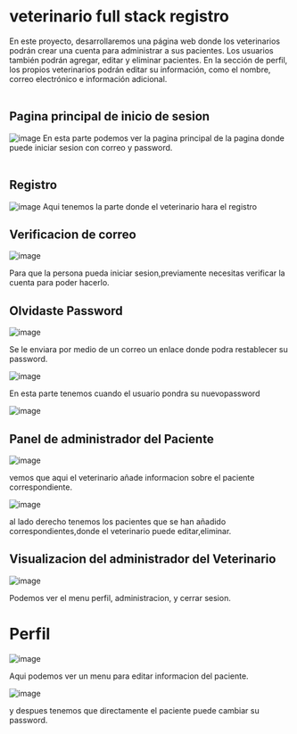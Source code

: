 # veterinario full stack registro
En este proyecto, desarrollaremos una página web donde los veterinarios podrán crear una cuenta para administrar a sus pacientes. Los usuarios también podrán agregar, editar y eliminar pacientes. En la sección de perfil, los propios veterinarios podrán editar su información, como el nombre, correo electrónico e información adicional.
<br></br>
## Pagina principal de inicio de sesion 
![image](https://github.com/miguelapol/veterinario_full_stack/assets/33709574/8a6736a8-983a-4397-9e14-e7efe5a7349f)
En esta parte podemos ver la pagina principal de la pagina donde puede iniciar sesion con correo y password.
<br></br>
## Registro
![image](https://github.com/miguelapol/veterinario_full_stack/assets/33709574/dca5972f-cfdd-4e1f-86b1-00ef1e8fb16c)
Aqui tenemos la parte donde el veterinario hara el registro
## Verificacion de correo 
![image](https://github.com/miguelapol/veterinario_full_stack/assets/33709574/7aff5b96-28ef-442b-b117-a22f26f91349)

Para que la persona pueda iniciar sesion,previamente necesitas verificar la cuenta para poder hacerlo.

## Olvidaste Password
![image](https://github.com/miguelapol/veterinario_full_stack/assets/33709574/53616045-ee4a-4364-8972-6016f88deef0)

Se le enviara por medio de un correo un enlace donde podra restablecer su password.

![image](https://github.com/miguelapol/veterinario_full_stack/assets/33709574/914f47ae-c364-49ec-a6cb-2704b65c8ba2)

En esta parte tenemos cuando el usuario pondra su nuevopassword

![image](https://github.com/miguelapol/veterinario_full_stack/assets/33709574/e7e69429-b65c-4400-9c68-671a8d8e097d)

## Panel de administrador del Paciente

![image](https://github.com/miguelapol/veterinario_full_stack/assets/33709574/cec1f192-8421-4848-b26f-0baba233f098)

vemos que aqui el veterinario añade informacion sobre el paciente correspondiente.

![image](https://github.com/miguelapol/veterinario_full_stack/assets/33709574/d474eae2-7732-433c-a9ec-186a54d52959)

al lado derecho tenemos los pacientes que se han añadido correspondientes,donde el veterinario puede editar,eliminar.
## Visualizacion del administrador del Veterinario

![image](https://github.com/miguelapol/veterinario_full_stack/assets/33709574/a746a2ca-6f62-45c3-b522-9f6f752bea7b)

Podemos ver el menu perfil, administracion, y cerrar sesion.

# Perfil 
![image](https://github.com/miguelapol/veterinario_full_stack/assets/33709574/7ecbd155-6b5c-40a7-929f-19832beb1994)

Aqui podemos ver un menu para editar informacion del paciente.

![image](https://github.com/miguelapol/veterinario_full_stack/assets/33709574/8ab5a5bd-25d1-4940-b4b9-a1d11830206c)

y despues tenemos que directamente el paciente puede cambiar su password.

